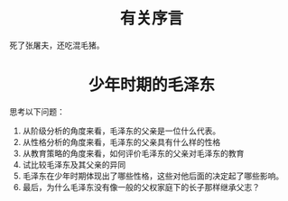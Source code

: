 # <center>有关序言</center>

死了张屠夫，还吃混毛猪。

# <center>少年时期的毛泽东</center>

思考以下问题：

1. 从阶级分析的角度来看，毛泽东的父亲是一位什么代表。
2. 从性格分析的角度来看，毛泽东的父亲具有什么样的性格
3. 从教育策略的角度来看，如何评价毛泽东的父亲对毛泽东的教育
4. 试比较毛泽东及其父亲的异同
5. 毛泽东在少年时期体现出了哪些性格，这些对他后面的决定起了哪些影响。
6. 最后，为什么毛泽东没有像一般的父权家庭下的长子那样继承父志？